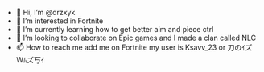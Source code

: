 - 👋 Hi, I’m @drzxyk
- 👀 I’m interested in Fortnite
- 🌱 I’m currently learning how to get better aim and piece ctrl
- 💞️ I’m looking to collaborate on Epic games and I made a clan called NLC
- 📫 How to reach me add me on Fortnite my user is Ksavv_23 or 刀のｲズWﾑズ丂ｲ

<!---
drzxyk/drzxyk is a ✨ special ✨ repository because its `README.md` (this file) appears on your GitHub profile.
You can click the Preview link to take a look at your changes.
--->
